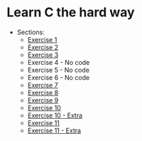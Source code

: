 # Learn C the hard way

- Sections:
  - [Exercise 1](ex1.c)
  - [Exercise 2](ex2.1.mak)
  - [Exercise 3](ex3.c)
  - Exercise 4 - No code
  - Exercise 5 - No code
  - Exercise 6 - No code
  - [Exercise 7](ex7.c)
  - [Exercise 8](ex8.c)
  - [Exercise 9](ex9.c)
  - [Exercise 10](ex10.c)
  - [Exercise 10 - Extra](ex10_extra.c)
  - [Exercise 11](ex11.c)
  - [Exercise 11 - Extra](ex11_extra.c)
